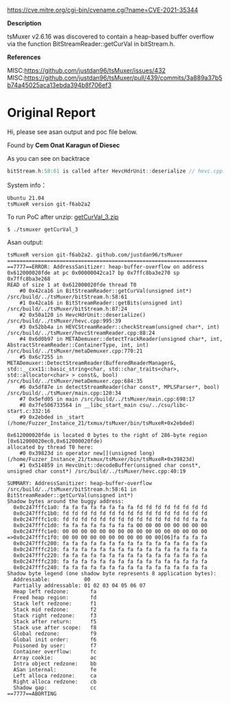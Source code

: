 https://cve.mitre.org/cgi-bin/cvename.cgi?name=CVE-2021-35344

**Description**

tsMuxer v2.6.16 was discovered to contain a heap-based buffer overflow via the function BitStreamReader::getCurVal in bitStream.h.


**References**

MISC:https://github.com/justdan96/tsMuxer/issues/432
MISC:https://github.com/justdan96/tsMuxer/pull/439/commits/3a889a37b5b74a45025aca13ebda394b8f706ef3

# Original Report

Hi, please see asan output and poc file below.

Found by **Cem Onat Karagun of Diesec**

As you can see on backtrace 

```cpp
bitStream.h:58:61 is called after HevcHdrUnit::deserialize // hevc.cpp:995:39.
```

System info：

```
Ubuntu 21.04
tsMuxeR version git-f6ab2a2
```

To run PoC after unzip:
[getCurVal_3.zip](https://github.com/justdan96/tsMuxer/files/6557051/getCurVal_3.zip)


```
$ ./tsmuxer getCurVal_3
```


Asan output:

```
tsMuxeR version git-f6ab2a2. github.com/justdan96/tsMuxer
=================================================================
==7777==ERROR: AddressSanitizer: heap-buffer-overflow on address 0x612000020fde at pc 0x00000042ca17 bp 0x7ffc8ba3e270 sp 0x7ffc8ba3e268
READ of size 1 at 0x612000020fde thread T0
    #0 0x42ca16 in BitStreamReader::getCurVal(unsigned int*) /src/build/../tsMuxer/bitStream.h:58:61
    #1 0x42ca16 in BitStreamReader::getBits(unsigned int) /src/build/../tsMuxer/bitStream.h:87:24
    #2 0x50a120 in HevcHdrUnit::deserialize() /src/build/../tsMuxer/hevc.cpp:995:39
    #3 0x52bb4a in HEVCStreamReader::checkStream(unsigned char*, int) /src/build/../tsMuxer/hevcStreamReader.cpp:88:24
    #4 0x6d0b97 in METADemuxer::detectTrackReader(unsigned char*, int, AbstractStreamReader::ContainerType, int, int) /src/build/../tsMuxer/metaDemuxer.cpp:770:21
    #5 0x6c7255 in METADemuxer::DetectStreamReader(BufferedReaderManager&, std::__cxx11::basic_string<char, std::char_traits<char>, std::allocator<char> > const&, bool) /src/build/../tsMuxer/metaDemuxer.cpp:684:35
    #6 0x5df87e in detectStreamReader(char const*, MPLSParser*, bool) /src/build/../tsMuxer/main.cpp:120:34
    #7 0x5efd05 in main /src/build/../tsMuxer/main.cpp:698:17
    #8 0x7fe506733564 in __libc_start_main csu/../csu/libc-start.c:332:16
    #9 0x2ebded in _start (/home/Fuzzer_Instance_21/txmux/tsMuxer/bin/tsMuxeR+0x2ebded)

0x612000020fde is located 0 bytes to the right of 286-byte region [0x612000020ec0,0x612000020fde)
allocated by thread T0 here:
    #0 0x39823d in operator new[](unsigned long) (/home/Fuzzer_Instance_21/txmux/tsMuxer/bin/tsMuxeR+0x39823d)
    #1 0x514859 in HevcUnit::decodeBuffer(unsigned char const*, unsigned char const*) /src/build/../tsMuxer/hevc.cpp:40:19

SUMMARY: AddressSanitizer: heap-buffer-overflow /src/build/../tsMuxer/bitStream.h:58:61 in BitStreamReader::getCurVal(unsigned int*)
Shadow bytes around the buggy address:
  0x0c247fffc1a0: fa fa fa fa fa fa fa fa fd fd fd fd fd fd fd fd
  0x0c247fffc1b0: fd fd fd fd fd fd fd fd fd fd fd fd fd fd fd fd
  0x0c247fffc1c0: fd fd fd fd fd fd fd fd fd fd fd fd fd fd fa fa
  0x0c247fffc1d0: fa fa fa fa fa fa fa fa 00 00 00 00 00 00 00 00
  0x0c247fffc1e0: 00 00 00 00 00 00 00 00 00 00 00 00 00 00 00 00
=>0x0c247fffc1f0: 00 00 00 00 00 00 00 00 00 00 00[06]fa fa fa fa
  0x0c247fffc200: fa fa fa fa fa fa fa fa fa fa fa fa fa fa fa fa
  0x0c247fffc210: fa fa fa fa fa fa fa fa fa fa fa fa fa fa fa fa
  0x0c247fffc220: fa fa fa fa fa fa fa fa fa fa fa fa fa fa fa fa
  0x0c247fffc230: fa fa fa fa fa fa fa fa fa fa fa fa fa fa fa fa
  0x0c247fffc240: fa fa fa fa fa fa fa fa fa fa fa fa fa fa fa fa
Shadow byte legend (one shadow byte represents 8 application bytes):
  Addressable:           00
  Partially addressable: 01 02 03 04 05 06 07 
  Heap left redzone:       fa
  Freed heap region:       fd
  Stack left redzone:      f1
  Stack mid redzone:       f2
  Stack right redzone:     f3
  Stack after return:      f5
  Stack use after scope:   f8
  Global redzone:          f9
  Global init order:       f6
  Poisoned by user:        f7
  Container overflow:      fc
  Array cookie:            ac
  Intra object redzone:    bb
  ASan internal:           fe
  Left alloca redzone:     ca
  Right alloca redzone:    cb
  Shadow gap:              cc
==7777==ABORTING
```
